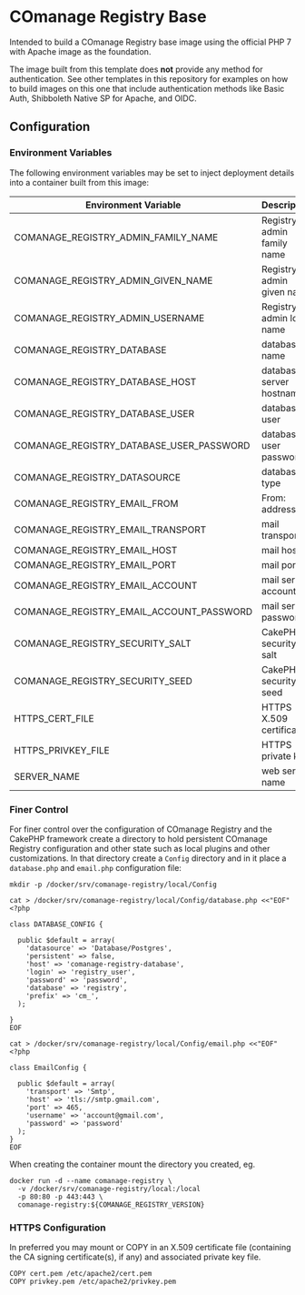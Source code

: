 <!--
COmanage Registry Docker documentation

Portions licensed to the University Corporation for Advanced Internet
Development, Inc. ("UCAID") under one or more contributor license agreements.
See the NOTICE file distributed with this work for additional information
regarding copyright ownership.

UCAID licenses this file to you under the Apache License, Version 2.0
(the "License"); you may not use this file except in compliance with the
License. You may obtain a copy of the License at:

http://www.apache.org/licenses/LICENSE-2.0

Unless required by applicable law or agreed to in writing, software
distributed under the License is distributed on an "AS IS" BASIS,
WITHOUT WARRANTIES OR CONDITIONS OF ANY KIND, either express or implied.
See the License for the specific language governing permissions and
limitations under the License.
-->

# COmanage Registry Base

Intended to build a COmanage Registry base image
using the official PHP 7 with Apache image as the foundation.

The image built from this template does **not** provide any
method for authentication. See other templates in this
repository for examples on how to build images on this
one that include authentication methods like Basic Auth,
Shibboleth Native SP for Apache, and OIDC.

## Configuration

### Environment Variables

The following environment variables may be set to inject deployment
details into a container built from this image:

| Environment Variable | Description | Default | Example 1 | Example 2 |
| -------------------- | ----------- | --------- | --------- | ------- |
| COMANAGE_REGISTRY_ADMIN_FAMILY_NAME | Registry admin family name | Admin | Novak | Sanchez |
| COMANAGE_REGISTRY_ADMIN_GIVEN_NAME | Registry admin given name | Registry | Karel | Michelle |
| COMANAGE_REGISTRY_ADMIN_USERNAME | Registry admin login name | registry.admin | admin | karel.novak@my.org |
| COMANAGE_REGISTRY_DATABASE | database name | registry | registry_db | comanage |
| COMANAGE_REGISTRY_DATABASE_HOST | database server hostname | comanage-registry-database | | |
| COMANAGE_REGISTRY_DATABASE_USER| database user | registry_user | comanage | comanage_user |
| COMANAGE_REGISTRY_DATABASE_USER_PASSWORD | database user password | password | AFH9OiyuowiY3Wq6qX0j | qVcsJPo7$@ |
| COMANAGE_REGISTRY_DATASOURCE | database type | Database/Postgres | Database/Postgres | Database/Mysql |
| COMANAGE_REGISTRY_EMAIL_FROM | From: address | array('account@gmail.com' => 'Registry') | 'registry@my.org' | array('registry@my.org' => 'My Org Registry') |
| COMANAGE_REGISTRY_EMAIL_TRANSPORT | mail transport | Smtp | | |
| COMANAGE_REGISTRY_EMAIL_HOST | mail host | tls://smtp.gmail.com | smtp.my.org | mail.my.org |
| COMANAGE_REGISTRY_EMAIL_PORT | mail port | 465 | 25 | 587 |
| COMANAGE_REGISTRY_EMAIL_ACCOUNT | mail server account | account@gmail.com | mail_bot | registry |
| COMANAGE_REGISTRY_EMAIL_ACCOUNT_PASSWORD | mail server password | password | d6WE2fpwAw | xp790Mu3q6 |
| COMANAGE_REGISTRY_SECURITY_SALT | CakePHP security salt | automatically generated | e8RrE9X3pVnozrupHSHo4GTLqL380LuU7X7LKj42 | |
| COMANAGE_REGISTRY_SECURITY_SEED | CakePHP security seed | automatically generated | 62259808467736132961503540721 | |
| HTTPS_CERT_FILE | HTTPS X.509 certificate | automatically generated self-signed | | |
| HTTPS_PRIVKEY_FILE | HTTPS private key | automatically generated self-signed | | |
| SERVER_NAME | web server name | parsed from HTTPS X.509 certificate | | |


### Finer Control

For finer control over the configuration of COmanage Registry and the
CakePHP framework create a directory to hold persistent COmanage Registry configuration and
other state such as local plugins and other customizations. In that directory
create a `Config` directory and in it place a `database.php` and `email.php`
configuration file:

```
mkdir -p /docker/srv/comanage-registry/local/Config

cat > /docker/srv/comanage-registry/local/Config/database.php <<"EOF"
<?php

class DATABASE_CONFIG {

  public $default = array(
    'datasource' => 'Database/Postgres',
    'persistent' => false,
    'host' => 'comanage-registry-database',
    'login' => 'registry_user',
    'password' => 'password',
    'database' => 'registry',
    'prefix' => 'cm_',
  );

}
EOF

cat > /docker/srv/comanage-registry/local/Config/email.php <<"EOF"
<?php

class EmailConfig {

  public $default = array(
    'transport' => 'Smtp',
    'host' => 'tls://smtp.gmail.com',
    'port' => 465,
    'username' => 'account@gmail.com',
    'password' => 'password'
  );
}
EOF
```

When creating the container mount the directory you created, eg.

```
docker run -d --name comanage-registry \
  -v /docker/srv/comanage-registry/local:/local 
  -p 80:80 -p 443:443 \
  comanage-registry:${COMANAGE_REGISTRY_VERSION}
```

### HTTPS Configuration

In preferred you may mount or COPY in an X.509 certificate file (containing the CA signing certificate(s), if any)
and associated private key file. 

```
COPY cert.pem /etc/apache2/cert.pem
COPY privkey.pem /etc/apache2/privkey.pem
```
